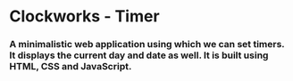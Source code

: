 # Clockworks - Timer 

### A minimalistic web application using which we can set timers. It displays the current day and date as well. It is built using HTML, CSS and JavaScript.
